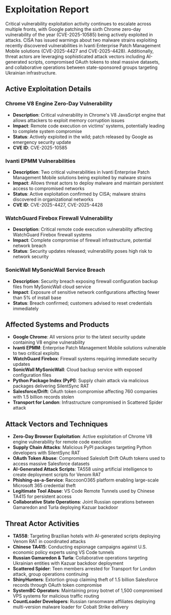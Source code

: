 # Exploitation Report

Critical vulnerability exploitation activity continues to escalate across multiple fronts, with Google patching the sixth Chrome zero-day vulnerability of the year (CVE-2025-10585) being actively exploited in attacks. CISA has issued warnings about two malware strains exploiting recently discovered vulnerabilities in Ivanti Enterprise Patch Management Mobile solutions (CVE-2025-4427 and CVE-2025-4428). Additionally, threat actors are leveraging sophisticated attack vectors including AI-generated scripts, compromised OAuth tokens to steal massive datasets, and collaborative operations between state-sponsored groups targeting Ukrainian infrastructure.

## Active Exploitation Details

### Chrome V8 Engine Zero-Day Vulnerability
- **Description**: Critical vulnerability in Chrome's V8 JavaScript engine that allows attackers to exploit memory corruption issues
- **Impact**: Remote code execution on victims' systems, potentially leading to complete system compromise
- **Status**: Actively exploited in the wild; patch released by Google as emergency security update
- **CVE ID**: CVE-2025-10585

### Ivanti EPMM Vulnerabilities
- **Description**: Two critical vulnerabilities in Ivanti Enterprise Patch Management Mobile solutions being exploited by malware strains
- **Impact**: Allows threat actors to deploy malware and maintain persistent access to compromised networks
- **Status**: Active exploitation confirmed by CISA; malware strains discovered in organizational networks
- **CVE ID**: CVE-2025-4427, CVE-2025-4428

### WatchGuard Firebox Firewall Vulnerability
- **Description**: Critical remote code execution vulnerability affecting WatchGuard Firebox firewall systems
- **Impact**: Complete compromise of firewall infrastructure, potential network breach
- **Status**: Security updates released; vulnerability poses high risk to network security

### SonicWall MySonicWall Service Breach
- **Description**: Security breach exposing firewall configuration backup files from MySonicWall cloud service
- **Impact**: Exposure of sensitive network configurations affecting fewer than 5% of install base
- **Status**: Breach confirmed; customers advised to reset credentials immediately

## Affected Systems and Products

- **Google Chrome**: All versions prior to the latest security update containing V8 engine vulnerability
- **Ivanti EPMM**: Enterprise Patch Management Mobile solutions vulnerable to two critical exploits
- **WatchGuard Firebox**: Firewall systems requiring immediate security updates
- **SonicWall MySonicWall**: Cloud backup service with exposed configuration files
- **Python Package Index (PyPI)**: Supply chain attack via malicious packages delivering SilentSync RAT
- **Salesforce/Drift**: OAuth token compromise affecting 760 companies with 1.5 billion records stolen
- **Transport for London**: Infrastructure compromised in Scattered Spider attack

## Attack Vectors and Techniques

- **Zero-Day Browser Exploitation**: Active exploitation of Chrome V8 engine vulnerability for remote code execution
- **Supply Chain Attacks**: Malicious PyPI packages targeting Python developers with SilentSync RAT
- **OAuth Token Abuse**: Compromised Salesloft Drift OAuth tokens used to access massive Salesforce datasets
- **AI-Generated Attack Scripts**: TA558 using artificial intelligence to create deployment scripts for Venom RAT
- **Phishing-as-a-Service**: RaccoonO365 platform enabling large-scale Microsoft 365 credential theft
- **Legitimate Tool Abuse**: VS Code Remote Tunnels used by Chinese TA415 for persistent access
- **Collaborative State Operations**: Joint Russian operations between Gamaredon and Turla deploying Kazuar backdoor

## Threat Actor Activities

- **TA558**: Targeting Brazilian hotels with AI-generated scripts deploying Venom RAT in coordinated attacks
- **Chinese TA415**: Conducting espionage campaigns against U.S. economic policy experts using VS Code tunnels
- **Russian Gamaredon & Turla**: Collaborative operations targeting Ukrainian entities with Kazuar backdoor deployment
- **Scattered Spider**: Teen members arrested for Transport for London attack, group operations continuing
- **ShinyHunters**: Extortion group claiming theft of 1.5 billion Salesforce records through OAuth token compromise
- **SystemBC Operators**: Maintaining proxy botnet of 1,500 compromised VPS systems for malicious traffic routing
- **CountLoader Developers**: Russian ransomware affiliates deploying multi-version malware loader for Cobalt Strike delivery